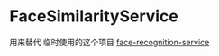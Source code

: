 # FaceSimilarityService

用来替代 临时使用的这个项目 [face-recognition-service](https://gitee.com/westinyang/face-recognition-service) 